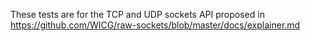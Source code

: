 These tests are for the TCP and UDP sockets API proposed in
https://github.com/WICG/raw-sockets/blob/master/docs/explainer.md
